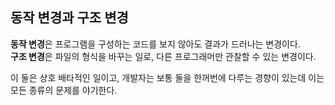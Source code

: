 ## 동작 변경과 구조 변경

**동작 변경**은 프로그램을 구성하는 코드를 보지 않아도 결과가 드러나는 변경이다. <br>
**구조 변경**은 파일의 형식을 바꾸는 일로, 다른 프로그래머만 관찰할 수 있는 변경이다.

이 둘은 상호 배타적인 일이고, 개발자는 보통 둘을 한꺼번에 다루는 경향이 있는데 이는 모든 종류의 문제를 야기한다.













